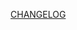 [CHANGELOG](https://raw.githubusercontent.com/YiiGuxing/TranslationPlugin/master/CHANGELOG.md ':include')